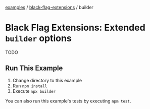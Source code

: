 [examples][1] / [black-flag-extensions][2] / builder

# Black Flag Extensions: Extended `builder` options

<!-- TODO -->

TODO

## Run This Example

1. Change directory to this example
2. Run `npm install`
3. Execute `npx builder`

You can also run this example's tests by executing `npm test`.

[1]: ../../README.md
[2]: ../README.md
